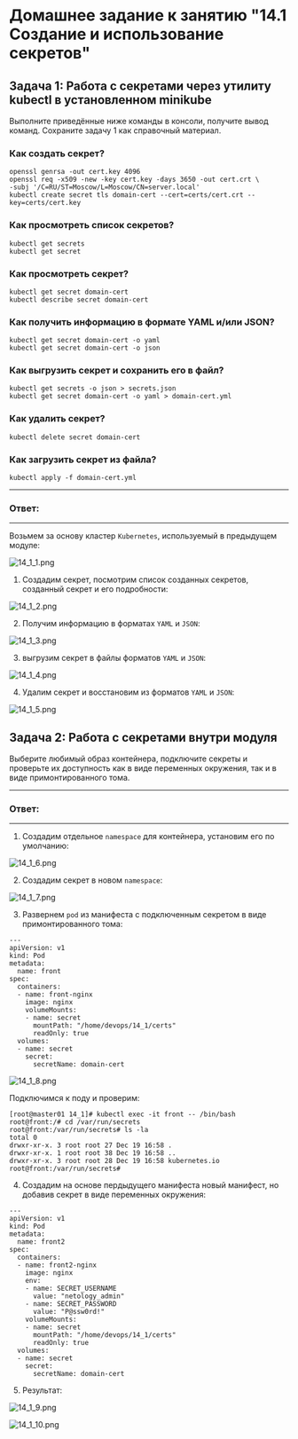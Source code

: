 # Домашнее задание к занятию "14.1 Создание и использование секретов"

## Задача 1: Работа с секретами через утилиту kubectl в установленном minikube

Выполните приведённые ниже команды в консоли, получите вывод команд. Сохраните
задачу 1 как справочный материал.

### Как создать секрет?

```
openssl genrsa -out cert.key 4096
openssl req -x509 -new -key cert.key -days 3650 -out cert.crt \
-subj '/C=RU/ST=Moscow/L=Moscow/CN=server.local'
kubectl create secret tls domain-cert --cert=certs/cert.crt --key=certs/cert.key
```

### Как просмотреть список секретов?

```
kubectl get secrets
kubectl get secret
```

### Как просмотреть секрет?

```
kubectl get secret domain-cert
kubectl describe secret domain-cert
```

### Как получить информацию в формате YAML и/или JSON?

```
kubectl get secret domain-cert -o yaml
kubectl get secret domain-cert -o json
```

### Как выгрузить секрет и сохранить его в файл?

```
kubectl get secrets -o json > secrets.json
kubectl get secret domain-cert -o yaml > domain-cert.yml
```

### Как удалить секрет?

```
kubectl delete secret domain-cert
```

### Как загрузить секрет из файла?

```
kubectl apply -f domain-cert.yml
```

---
### Ответ:
---

Возьмем за основу кластер `Kubernetes`, используемый в предыдущем модуле:

![14_1_1.png](https://github.com/psvitov/devops-netology/blob/main/Homework/clokub_homework_14_1/14_1_1.png)

1. Создадим секрет, посмотрим список созданных секретов, созданный секрет и его подробности:

![14_1_2.png](https://github.com/psvitov/devops-netology/blob/main/Homework/clokub_homework_14_1/14_1_2.png)

2. Получим информацию в форматах `YAML` и `JSON`:

![14_1_3.png](https://github.com/psvitov/devops-netology/blob/main/Homework/clokub_homework_14_1/14_1_3.png)

3. выгрузим секрет в файлы форматов `YAML` и `JSON`:

![14_1_4.png](https://github.com/psvitov/devops-netology/blob/main/Homework/clokub_homework_14_1/14_1_4.png)

4. Удалим секрет и восстановим из  форматов `YAML` и `JSON`:

![14_1_5.png](https://github.com/psvitov/devops-netology/blob/main/Homework/clokub_homework_14_1/14_1_5.png)



## Задача 2: Работа с секретами внутри модуля

Выберите любимый образ контейнера, подключите секреты и проверьте их доступность
как в виде переменных окружения, так и в виде примонтированного тома.

---
### Ответ:
---

1. Создадим отдельное `namespace` для контейнера, установим его по умолчанию:

![14_1_6.png](https://github.com/psvitov/devops-netology/blob/main/Homework/clokub_homework_14_1/14_1_6.png)

2. Создадим секрет в новом `namespace`:

![14_1_7.png](https://github.com/psvitov/devops-netology/blob/main/Homework/clokub_homework_14_1/14_1_7.png)

3. Развернем `pod` из манифеста с подключенным секретом в виде примонтированного тома: 

```
---
apiVersion: v1
kind: Pod
metadata:
  name: front
spec:
  containers:
  - name: front-nginx
    image: nginx
    volumeMounts:
    - name: secret
      mountPath: "/home/devops/14_1/certs"
      readOnly: true
  volumes:
  - name: secret
    secret:
      secretName: domain-cert
```

![14_1_8.png](https://github.com/psvitov/devops-netology/blob/main/Homework/clokub_homework_14_1/14_1_8.png)

Подключимся к поду и проверим:

```
[root@master01 14_1]# kubectl exec -it front -- /bin/bash
root@front:/# cd /var/run/secrets
root@front:/var/run/secrets# ls -la
total 0
drwxr-xr-x. 3 root root 27 Dec 19 16:58 .
drwxr-xr-x. 1 root root 38 Dec 19 16:58 ..
drwxr-xr-x. 3 root root 28 Dec 19 16:58 kubernetes.io
root@front:/var/run/secrets#
```

4. Создадим на основе пердыдущего манифеста новый манифест, но добавив секрет в виде переменных окружения:

```
---
apiVersion: v1
kind: Pod
metadata:
  name: front2
spec:
  containers:
  - name: front2-nginx
    image: nginx
    env:
    - name: SECRET_USERNAME
      value: "netology_admin"
    - name: SECRET_PASSWORD
      value: "P@ssw0rd!"
    volumeMounts:
    - name: secret
      mountPath: "/home/devops/14_1/certs"
      readOnly: true
  volumes:
  - name: secret
    secret:
      secretName: domain-cert
```

5. Результат:

![14_1_9.png](https://github.com/psvitov/devops-netology/blob/main/Homework/clokub_homework_14_1/14_1_9.png)

![14_1_10.png](https://github.com/psvitov/devops-netology/blob/main/Homework/clokub_homework_14_1/14_1_10.png)


